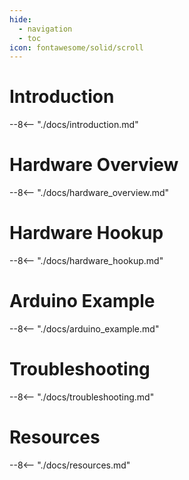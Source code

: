 ```yaml
---
hide:
  - navigation
  - toc
icon: fontawesome/solid/scroll
---
```


# Introduction
--8<-- "./docs/introduction.md"

# Hardware Overview
--8<-- "./docs/hardware_overview.md"

# Hardware Hookup
--8<-- "./docs/hardware_hookup.md"

# Arduino Example
--8<-- "./docs/arduino_example.md"

# Troubleshooting
--8<-- "./docs/troubleshooting.md"

# Resources
--8<-- "./docs/resources.md"
